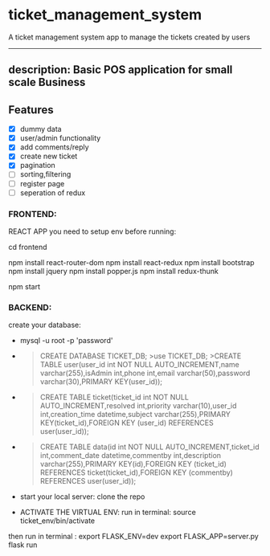 # ticket_management_system

A ticket management system app to manage the tickets created by users

---

## description: Basic POS application for small scale Business

## Features

- [x] dummy data
- [x] user/admin functionality
- [x] add comments/reply
- [x] create new ticket
- [x] pagination
- [ ] sorting,filtering
- [ ] register page
- [ ] seperation of redux

### FRONTEND:

REACT APP
you need to setup env before running:

cd frontend

npm install react-router-dom
npm install react-redux
npm install bootstrap
npm install jquery
npm install popper.js
npm install redux-thunk

npm start

### BACKEND:

create your database:

- mysql -u root -p 'password'
- > CREATE DATABASE TICKET_DB; >use TICKET_DB; >CREATE TABLE user(user_id int NOT NULL AUTO_INCREMENT,name varchar(255),isAdmin int,phone int,email varchar(50),password varchar(30),PRIMARY KEY(user_id));
- > CREATE TABLE ticket(ticket_id int NOT NULL AUTO_INCREMENT,resolved int,priority varchar(10),user_id int,creation_time datetime,subject varchar(255),PRIMARY KEY(ticket_id),FOREIGN KEY (user_id) REFERENCES user(user_id));
- > CREATE TABLE data(id int NOT NULL AUTO_INCREMENT,ticket_id int,comment_date datetime,commentby int,description varchar(255),PRIMARY KEY(id),FOREIGN KEY (ticket_id) REFERENCES ticket(ticket_id),FOREIGN KEY (commentby) REFERENCES user(user_id));

- start your local server:
  clone the repo
- ACTIVATE THE VIRTUAL ENV:
  run in terminal:
  source ticket_env/bin/activate

then
run in terminal :
export FLASK_ENV=dev
export FLASK_APP=server.py
flask run
